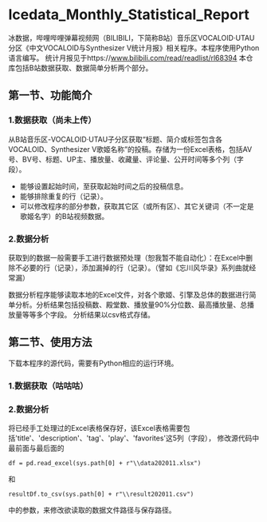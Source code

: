 # Icedata_Monthly_Statistical_Report
冰数据，哔哩哔哩弹幕视频网（BILIBILI，下简称B站）音乐区VOCALOID·UTAU分区《中文VOCALOID与Synthesizer V统计月报》相关程序。本程序使用Python语言编写。
统计月报见于https://www.bilibili.com/read/readlist/rl68394
本仓库包括B站数据获取、数据简单分析两个部分。

## 第一节、功能简介

### 1.数据获取（尚未上传）

从B站音乐区-VOCALOID·UTAU子分区获取“标题、简介或标签包含各VOCALOID、Synthesizer V歌姬名称”的投稿。存储为一份Excel表格，包括AV号、BV号、标题、UP主、播放量、收藏量、评论量、公开时间等多个列（字段）。
- 能够设置起始时间，至获取起始时间之后的投稿信息。
- 能够排除重复的行（记录）。
- 可以修改程序的部分参数，获取其它区（或所有区）、其它关键词（不一定是歌姬名字）的B站视频数据。

### 2.数据分析

获取到的数据一般需要手工进行数据预处理（恕我暂不能自动化）：在Excel中删除不必要的行（记录），添加漏掉的行（记录）。（譬如《忘川风华录》系列曲就经常漏）

数据分析程序能够读取本地的Excel文件，对各个歌姬、引擎及总体的数据进行简单分析。分析结果包括投稿数、殿堂数、播放量90%分位数、最高播放量、总播放量等等多个字段。
分析结果以csv格式存储。

## 第二节、使用方法

下载本程序的源代码，需要有Python相应的运行环境。

### 1.数据获取（咕咕咕）

### 2.数据分析
将已经手工处理过的Excel表格保存好，该Excel表格需要包括'title'、'description'、'tag'、'play'、'favorites'这5列（字段），
修改源代码中最前面与最后面的
```
df = pd.read_excel(sys.path[0] + r"\\data202011.xlsx")
```
和
```
resultDf.to_csv(sys.path[0] + r"\\result202011.csv")
```
中的参数，来修改欲读取的数据文件路径与保存路径。
